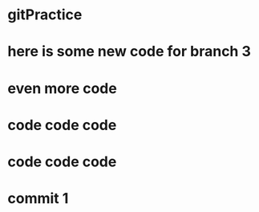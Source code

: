 # gitPractice
# here is some new code for branch 3

# even more code
# code code code
# code code code
# commit 1
